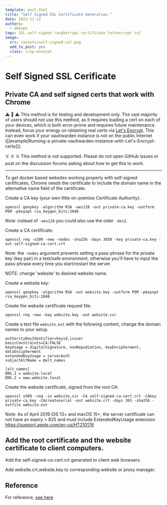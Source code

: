 ```yaml
---
template: post.html
title: "Self Signed SSL Certificate Generation."
date: 2022-11-12
authors:
  - akkupy
tags: SSL self-signed raspberrypi certificate letsencrypt ssl
image:
  src: /assets/self-signed-ssl.png
  add_to_post: yes
  class: crop-excerpt
---
```



# Self Signed SSL Cerificate

## Private CA and self signed certs that work with Chrome

:warning: :poop: :warning: This method is for testing and development only. The vast majority of users should not use this method, as it requires loading a cert on each of your devices, which is both error-prone and requires future maintenance. Instead, focus your energy on obtaining real certs via [Let's Encrypt](https://letsencrypt.org/getting-started/). This can even work if your vaultwarden instance is not on the public Internet ([[example|Running-a-private-vaultwarden-instance-with-Let's-Encrypt-certs]]).

:skull_and_crossbones: :skull_and_crossbones: :skull_and_crossbones: This method is not supported. Please do not open GitHub issues or post on the discussion forums asking about how to get this to work.

---

To get docker based websites working properly with self-signed certificates, Chrome needs the certificate to include the domain name in the alternative name field of the certificate.

Create a CA key (your own little on-premise Certificate Authority):
```
openssl genpkey -algorithm RSA -aes128 -out private-ca.key -outform PEM -pkeyopt rsa_keygen_bits:2048
```

Note: instead of `-aes128` you could also use the older `-des3`.

Create a CA certificate:
```
openssl req -x509 -new -nodes -sha256 -days 3650 -key private-ca.key -out self-signed-ca-cert.crt
```

Note: the `-nodes` argument prevents setting a pass-phrase for the private key (key pair) in a test/safe environment, otherwise you'll have to input the pass-phrase every time you start/restart the server.

NOTE: change 'website' to desired website name.

Create a website key:
```
openssl genpkey -algorithm RSA -out website.key -outform PEM -pkeyopt rsa_keygen_bits:2048
```

Create the website certificate request file:
```
openssl req -new -key website.key -out website.csr
```

Create a text file `website.ext` with the following content, change the domain names to your setup.
```
authorityKeyIdentifier=keyid,issuer
basicConstraints=CA:FALSE
keyUsage = digitalSignature, nonRepudiation, keyEncipherment, dataEncipherment
extendedKeyUsage = serverAuth
subjectAltName = @alt_names

[alt_names]
DNS.1 = website.local
DNS.2 = www.website.local
```


Create the website certificate, signed from the root CA:

```
openssl x509 -req -in website.csr -CA self-signed-ca-cert.crt -CAkey private-ca.key -CAcreateserial -out website.crt -days 365 -sha256 -extfile website.ext
```
Note: As of April 2019 iOS 13+ and macOS 15+, the server certificate can not have an expiry > 825 and must include ExtendedKeyUsage extension https://support.apple.com/en-us/HT210176 
 
## Add the root certificate and the website certificate to client computers.

Add the self-signed-ca-cert.crt generated to client web browsers.

Add website.crt,website.key to corresponding website or proxy manager.

## Reference

For reference, [see here](https://deliciousbrains.com/ssl-certificate-authority-for-local-https-development/)
